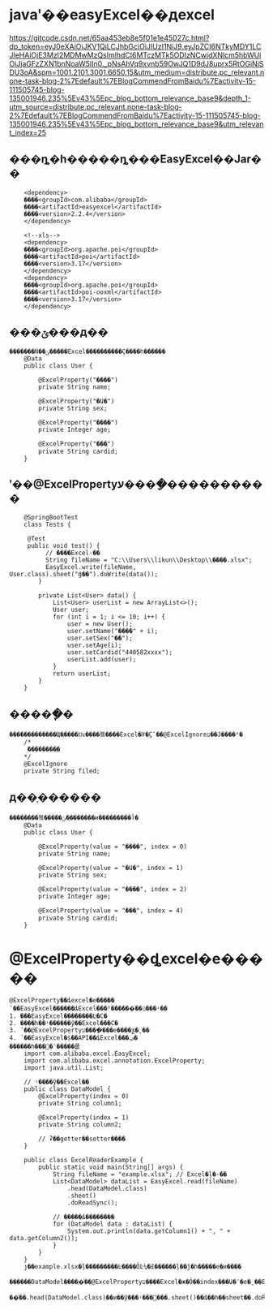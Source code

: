 # javaʹ��easyExcel��дexcel
https://gitcode.csdn.net/65aa453eb8e5f01e1e45027c.html?dp_token=eyJ0eXAiOiJKV1QiLCJhbGciOiJIUzI1NiJ9.eyJpZCI6NTkyMDY1LCJleHAiOjE3MzI2MDMwMzQsImlhdCI6MTczMTk5ODIzNCwidXNlcm5hbWUiOiJjaGFzZXN1bnNoaW5lIn0._pNsAhVq9xvnb59OwJQ1D9dJ8uprx5RtOGiNiSDU3oA&spm=1001.2101.3001.6650.15&utm_medium=distribute.pc_relevant.none-task-blog-2%7Edefault%7EBlogCommendFromBaidu%7Eactivity-15-111505745-blog-135001946.235%5Ev43%5Epc_blog_bottom_relevance_base9&depth_1-utm_source=distribute.pc_relevant.none-task-blog-2%7Edefault%7EBlogCommendFromBaidu%7Eactivity-15-111505745-blog-135001946.235%5Ev43%5Epc_blog_bottom_relevance_base9&utm_relevant_index=25
## ���ȵ�һ�����ȵ���EasyExcel��Jar��
        <dependency>
        ����<groupId>com.alibaba</groupId>
        ����<artifactId>easyexcel</artifactId>
        ����<version>2.2.4</version>
        </dependency>

        <!--xls-->
        <dependency>
        ����<groupId>org.apache.poi</groupId>
        ����<artifactId>poi</artifactId>
        ����<version>3.17</version>
        </dependency>
        <dependency>
        ����<groupId>org.apache.poi</groupId>
        ����<artifactId>poi-ooxml</artifactId>
        ����<version>3.17</version>
        </dependency>

## ���ݶ���д��
    �������Ǹ��ݶ�����Excel����������Ҫ����һ������
        @Data
        public class User {

            @ExcelProperty("����")
            private String name;

            @ExcelProperty("�Ա�")
            private String sex;

            @ExcelProperty("����")
            private Integer age;

            @ExcelProperty("���֤")
            private String cardid;
        }

## ʹ��@ExcelPropertyע����ָ����������
        @SpringBootTest
        class Tests {

         @Test
         public void test() {
              // ����Excel·��
              String fileName = "C:\\Users\\likun\\Desktop\\����.xlsx";
              EasyExcel.write(fileName, User.class).sheet("ģ��").doWrite(data());
            }

            private List<User> data() {
                List<User> userList = new ArrayList<>();
                User user;
                for (int i = 1; i <= 10; i++) {
                    user = new User();
                    user.setName("����" + i);
                    user.setSex("��");
                    user.setAge(i);
                    user.setCardid("440582xxxx");
                    userList.add(user);
                }
                return userList;
            }
        }

## �����ֶ�
    �������������Щ�ֶ����ǲ����뵼����Excel�У�ֻҪʹ��@ExcelIgnoreע��Ϳ����ˣ�
        /*
         ��������ֶ�
        */
        @ExcelIgnore
        private String filed;

## д��ָ������
    ��������뵼�����ݵ�ָ�������и���������أ�
        @Data
        public class User {

            @ExcelProperty(value = "����", index = 0)
            private String name;

            @ExcelProperty(value = "�Ա�", index = 1)
            private String sex;

            @ExcelProperty(value = "����", index = 2)
            private Integer age;

            @ExcelProperty(value = "���֤", index = 4)
            private String cardid;
        }


# @ExcelProperty��ȡexcel�е�����
    @ExcelProperty��ȡexcel�е�����
    ʹ��EasyExcel������ȡExcel���ݿ���ͨ�����²���ʵ�֣�
    1. ���EasyExcel��������Ŀ�С�
    2. ����һ��ʵ������ӳ��Excel���С�
    3. ʹ��@ExcelPropertyע����ָ���е����ƺ�˳��
    4. ʹ��EasyExcel�ṩ��API��ȡExcel���ݡ�
    ������һ���򵥵�ʾ�����룺
        import com.alibaba.excel.EasyExcel;
        import com.alibaba.excel.annotation.ExcelProperty;
        import java.util.List;

        // ʵ����ӳ��Excel��
        public class DataModel {
            @ExcelProperty(index = 0)
            private String column1;

            @ExcelProperty(index = 1)
            private String column2;

            // ʡ��getter��setter����
        }

        public class ExcelReaderExample {
            public static void main(String[] args) {
                String fileName = "example.xlsx"; // Excel�ļ�·��
                List<DataModel> dataList = EasyExcel.read(fileName)
                    .head(DataModel.class)
                    .sheet()
                    .doReadSync();

                // �����ȡ��������
                for (DataModel data : dataList) {
                    System.out.println(data.getColumn1() + ", " + data.getColumn2());
                }
            }
        }
        ȷ��example.xlsx�ļ���������Ŀ����ӦĿ¼�£������ļ��ĵ�һ�����е�ͷ����
        ������DataModel����ֶ�ͨ��@ExcelPropertyע����Excel�ж�Ӧ��index���Ա�ʾ�е�˳��EasyExcel.read()�������ڶ�ȡ�ļ���
        ��ͨ��.head(DataModel.class)ָ��ͷ��ӳ���ʵ���ࡣ���.sheet()��ȡ��һ��sheet��.doReadSync()ͬ����ȡ���ݡ�